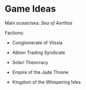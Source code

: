 # Game Ideas

Main ocean/sea: *Sea of Aerthos*

Factions:

- Conglomerate of Vlissia

- Albion Trading Syndicate

- Solari Theocracy

- Empire of the Jade Throne

- Kingdom of the Whispering Isles

